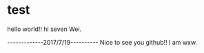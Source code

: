 # test

hello world!!
hi seven Wei.

-------------2017/7/19----------
Nice to see you github!!
I am wxw.
